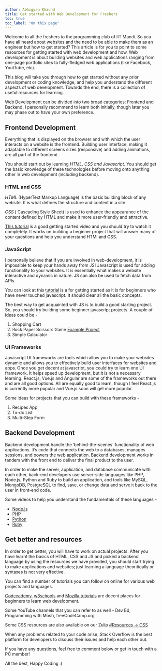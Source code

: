 ```yaml
---
author: Abhigyan Khaund
title: Get started with Web Development for Freshers 
toc: true
toc_label: "On this page"
---
```


Welcome to all the freshers to the programming club of IIT Mandi. So you have all heard about websites and the need to be able to make them as an engineer but how to get started? This article is for you to point to some resources for getting started with web development and how. Web development is about building websites and web applications ranging from one-page portfolio sites to fully-fledged web applications (like Facebook, YoutTube, etc).

This blog will take you through how to get started without any prior development or coding knowledge, and help you understand the different aspects of web development. Towards the end, there is a collection of useful resources for learning.

Web Development can be divided into two broad categories: Frontend and Backend. I personally recommend to learn both initially, though later you may phase out to have your own preference. 


## Frontend Development

Everything that is displayed on the browser and with which the user interacts on a website is the frontend. Building user interface, making it adaptable to different screens sizes (responsive) and adding animations, are all part of the frontend.

You should start out by learning *HTML, CSS and Javascript*. You should get the basic knowledge of these technologies before moving onto anything other in web development (including backend). 


### HTML and CSS

*HTML* (HyperText Markup Language) is the basic building block of any website. It is what defines the structure and content in a site. 

*CSS* ( Cascading Style Sheet) is used to enhance the appearance of the content defined by HTML and make it more user-friendly and attractive.

[This tutorial](https://www.youtube.com/watch?v=8gNrZ4lAnAw) is a good getting started video and you should try to watch it completely. It works on building a beginner project that will answer many of your questions and help you understand HTMl and CSS.

### JavaScript

I personally believe that if you are involved in web-development, it is impossible to keep your hands away from JS! Javascript is used for adding functionality to your websites. It is essentially what makes a website interactive and dynamic in nature. JS can also be used to fetch data from APIs.

You can look at this [tutorial](https://www.youtube.com/watch?v=W6NZfCO5SIk) is a for getting started as it is for beginners who have never touched javascript. It should clear all the basic concepts. 

The best way to get acquainted with JS is to build a good starting project. So, you should try building some beginner javascript projects. A couple of ideas could be - 

1. Shopping Cart
2. Rock Paper Scissors Game [Example Project](https://github.com/abhigyank/RPSLS-js)
3. Simple Calculator

### UI Frameworks

Javascript UI frameworks are tools which allow you to make your websites dynamic and allows you to effectively build user interfaces for websites and apps. Once you get decent at javascript, you could try to learn one UI framework. It helps speed up development, but it is not a necessary learning. 
React.js, Vue.js and Angular are some of the frameworks out there and are all good options. All are equally good to learn, though I feel React.js is currently more popular and Vue.js soon will get more popular.

Some ideas for projects that you can build with these frameworks - 

1. Recipes App
2. To-do List
3. Multi-Step Form


## Backend Development

Backend development handle the ‘behind-the-scenes’ functionality of web applications. It’s code that connects the web to a databases, manages sessions, and powers the web application. Backend development works in tandem with the front end to deliver the final product to the user.

In order to make the server, application, and database communicate with each other, back-end developers use server-side languages like PHP, Node.js, Python and Ruby to build an application, and tools like MySQL, MongoDB, PostgreSQL to find, save, or change data and serve it back to the user in front-end code.

Some videos to help you understand the fundamentals of these languages -

* [Node.js](https://www.youtube.com/watch?v=TlB_eWDSMt4)
* [PHP](https://www.youtube.com/watch?v=hx38tnlYGlA)
* [Python](https://www.youtube.com/watch?v=woVJ4N5nl_s)
* [Ruby](https://www.youtube.com/watch?v=Dji9ALCgfpM)

## Get better and resources

In order to get better, you will have to work on actual projects. After you have learnt the basics of HTML, CSS and JS and picked a backend language by using the resources we have provided, you should start trying to make applications and websites; just learning a language theoritically or syntaxes is not very effective.

You can find a number of tutorials you can follow on online for various web projects and languages.


[Codecademy](https://www.codecademy.com/), [w3schools](https://www.w3schools.com/) and [Mozilla tutorials](https://developer.mozilla.org/en-US/docs/Web/Tutorials) are decent places for beginners to learn web development.

Some YouTube channels that you can refer to as well - Dev Ed, Programming with Mosh, freeCodeCamp.org

Some CSS resources are also available on our Zulip [#Resources -> CSS](https://kamandprompt.zulipchat.com/#narrow/stream/127569-Resources/topic/CSS)

When any problems related to your code arise, Stack Overflow is the best platform for developers to discuss their issues and help each other out.

If you have any questions, feel free to comment below or get in touch with a PC member!

All the best, Happy Coding :)
